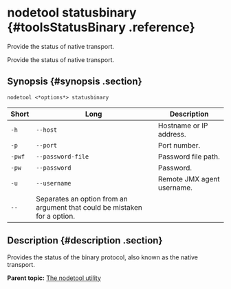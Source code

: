 # nodetool statusbinary {#toolsStatusBinary .reference}

Provide the status of native transport.

Provide the status of native transport.

## Synopsis {#synopsis .section}

```language-bash
nodetool <*options*> statusbinary
```

|Short|Long|Description|
|-----|----|-----------|
|`-h`|`--host`|Hostname or IP address.|
|`-p`|`--port`|Port number.|
|`-pwf`|`--password-file`|Password file path.|
|`-pw`|`--password`|Password.|
|`-u`|`--username`|Remote JMX agent username.|
|`--`|Separates an option from an argument that could be mistaken for a option.|

## Description {#description .section}

Provides the status of the binary protocol, also known as the native transport.

**Parent topic:** [The nodetool utility](../../cassandra/tools/toolsNodetool.md)


